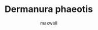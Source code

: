 ---
layout: post
author: maxwell
title: Dermanura phaeotis
description: 
tags: []
image: 
  feature: 
  credit: 
  creditlink: 
permalink: dermanura-phaeotis
---